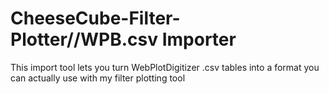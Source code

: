# CheeseCube-Filter-Plotter//WPB.csv Importer
This import tool lets you turn WebPlotDigitizer .csv tables into a format you can actually use with my filter plotting tool
